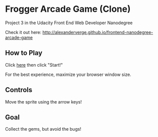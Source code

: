 Frogger Arcade Game (Clone)
===============================

Project 3 in the Udacity Front End Web Developer Nanodegree

Check it out here: http://alexanderverge.github.io/frontend-nanodegree-arcade-game

## How to Play
Click [here](http://alexanderverge.github.io/frontend-nanodegree-arcade-game) then click "Start!"

For the best experience, maximize your browser window size.

## Controls
Move the sprite using the arrow keys!

## Goal
Collect the gems, but avoid the bugs!
